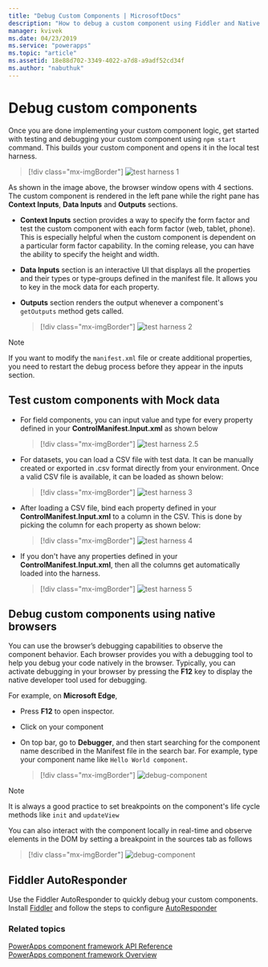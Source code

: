 ```yaml
---
title: "Debug Custom Components | MicrosoftDocs"
description: "How to debug a custom component using Fiddler and Native debugging"
manager: kvivek
ms.date: 04/23/2019
ms.service: "powerapps"
ms.topic: "article"
ms.assetid: 18e88d702-3349-4022-a7d8-a9adf52cd34f
ms.author: "nabuthuk"
---
```

# Debug custom components

Once you are done implementing your custom component logic, get started with testing and debugging your custom component using `npm start` command. This builds your custom component and opens it in the local test harness.

> [!div class="mx-imgBorder"]
> ![test harness 1](media/test-harness-1.png "test harness 1")

As shown in the image above, the browser window opens with 4 sections. The custom component is rendered in the left pane while the right pane has **Context Inputs**, **Data Inputs** and **Outputs** sections.

- **Context Inputs** section provides a way to specify the form factor and test the custom component with each form factor (web, tablet, phone). This is especially helpful when the custom component is dependent on a particular form factor capability. In the coming release, you can have the ability to specify the height and width.
- **Data Inputs** section is an interactive UI that displays all the properties and their types or type-groups defined in the manifest file. It allows you to key in the mock data for each property. 
- **Outputs** section renders the output whenever a component's `getOutputs` method gets called.  

     > [!div class="mx-imgBorder"]
     > ![test harness 2](media/test-harness-2.png "test harness 2")

> [!NOTE]
> If you want to modify the `manifest.xml` file or create additional properties, you need to restart the debug process before they appear in the inputs section.

## Test custom components with Mock data

- For field components, you can input value and type for every property defined in your **ControlManifest.Input.xml** as shown below

   > [!div class="mx-imgBorder"]
   > ![test harness 2.5](media/test-harness-2.5.png "test harness 2.5")

- For datasets, you can load a CSV file with test data. It can be manually created or exported in .csv format directly from your environment. Once a valid CSV file is available, it can be loaded as shown below:

   > [!div class="mx-imgBorder"]
   > ![test harness 3](media/test-harness-3.png "test harness 3")

- After loading a CSV file, bind each property defined in your **ControlManifest.Input.xml** to a column in the CSV. This is done by picking the column for each property as shown below:

    > [!div class="mx-imgBorder"]
    > ![test harness 4](media/test-harness-4.png "test harness 4")

- If you don't have any properties defined in your **ControlManifest.Input.xml**, then all the columns get automatically loaded into the harness.

   > [!div class="mx-imgBorder"]
   > ![test harness 5](media/test-harness-5.png "test harness 5")

## Debug custom components using native browsers

You can use the browser’s debugging capabilities to observe the component behavior. Each browser provides you with a debugging tool to help you debug your code natively in the browser. Typically, you can activate debugging in your browser by pressing the **F12** key to display the native developer tool used for debugging.

For example, on **Microsoft Edge**,

- Press **F12** to open inspector.
- Click on your component
- On top bar, go to **Debugger**, and then start searching for the component name described in the Manifest file in the search bar. For example, type your component name like `Hello World component`.

     > [!div class="mx-imgBorder"]
     > ![debug-component](media/debug-control.png "Debug component")

> [!NOTE]
> It is always a good practice to set breakpoints on the component's life cycle methods like `init` and `updateView`

You can also interact with the component locally in real-time and observe elements in the DOM by setting a breakpoint in the sources tab as follows

> [!div class="mx-imgBorder"]
> ![debug-component](media/debug-control-1.png "Debug component 1")

## Fiddler AutoResponder

Use the Fiddler AutoResponder to quickly debug your custom components. Install [Fiddler](https://www.telerik.com/download/fiddler) and follow the steps to configure [AutoResponder](https://docs.microsoft.com/dynamics365/customer-engagement/developer/streamline-javascript-development-fiddler-autoresponder)

### Related topics

[PowerApps component framework API Reference](reference/index.md)<br/>
[PowerApps component framework Overview](overview.md)
